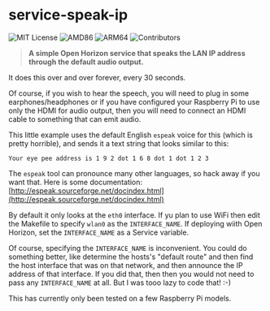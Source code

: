 # service-speak-ip

![MIT License](https://img.shields.io/github/license/open-horizon-services/service-speak-ip?label=License&color=blue) ![AMD86](https://img.shields.io/badge/x86-yes-green) ![ARM64](https://img.shields.io/badge/arm64-yes-green) ![Contributors](https://img.shields.io/github/contributors/open-horizon-services/service-speak-ip.svg)

> **A simple Open Horizon service that speaks the LAN IP address through the default audio output.**

It does this over and over forever, every 30 seconds.

Of course, if you wish to hear the speech, you will need to plug in some earphones/headphones or if you have configured your Raspberry Pi to use only the HDMI for audio output, then you will need to connect an HDMI cable to something that can emit audio.

This little example uses the default English `espeak` voice for this (which is pretty horrible), and sends it a text string that looks similar to this:

```
Your eye pee address is 1 9 2 dot 1 6 8 dot 1 dot 1 2 3
```

The `espeak` tool can pronounce many other languages, so hack away if you want that. Here is some documentation:
   [http://espeak.sourceforge.net/docindex.html](http://espeak.sourceforge.net/docindex.html)

By default it only looks at the `eth0` interface. If yu plan to use WiFi then edit the Makefile to specify `wlan0` as the `INTERFACE_NAME`. If deploying wiith Open Horizon, set the `INTERFACE_NAME` as a Service variable.

Of course, specifying the `INTERFACE_NAME` is inconvenient. You could do something better, like determine the hosts's "default route" and then find the host interface that was on that network, and then announce the IP address of that interface. If you did that, then then you would not need to pass any `INTERFACE_NAME` at all. But I was tooo lazy to code that! :-)

This has currently only been tested on a few Raspberry Pi models.

